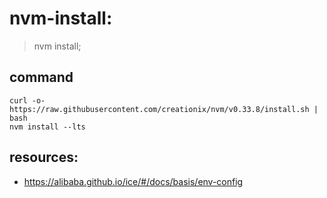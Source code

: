 # nvm-install:
> nvm install;

## command
```shell
curl -o- https://raw.githubusercontent.com/creationix/nvm/v0.33.8/install.sh | bash
nvm install --lts
```

## resources:
+ https://alibaba.github.io/ice/#/docs/basis/env-config